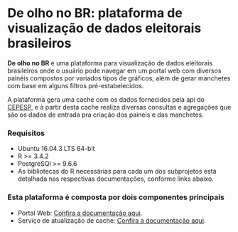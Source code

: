 # De olho no BR: plataforma de visualização de dados eleitorais brasileiros

**De olho no BR** é uma plataforma para visualização de dados eleitorais brasileiros onde o usuário pode navegar em um portal web com diversos painéis compostos por variados tipos de gráficos, além de gerar manchetes com base em alguns filtros pré-estabelecidos.

A plataforma gera uma cache com os dados fornecidos pela api do [CEPESP](http://cepesp.io/), e à partir desta cache realiza diversas consultas e agregações que são os dados de entrada pra criação dos paineis e das manchetes.

### Requisitos

 - Ubuntu 16.04.3 LTS 64-bit
 - R >= 3.4.2
 - PostgreSQl >= 9.6.6
 - As bibliotecas do R necessárias para cada um dos subprojetos está detalhada nas respectivas documentações, conforme links abaixo.

### Esta plataforma é composta por dois componentes principais

 - Portal Web: [Confira  a documentação aqui](./web-app/README.MD).
 - Serviço de atualização de cache: [Confira a documentação aqui](./atualizacao-cache/README.MD).